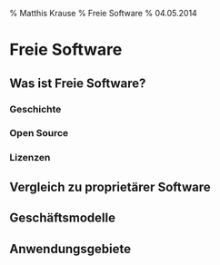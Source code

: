 % Matthis Krause
% Freie Software
% 04.05.2014

# Freie Software

## Was ist Freie Software?

### Geschichte

### Open Source

### Lizenzen

## Vergleich zu proprietärer Software

## Geschäftsmodelle

## Anwendungsgebiete

